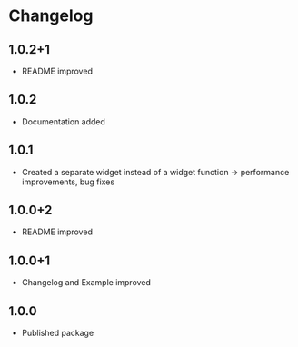 # Changelog

## 1.0.2+1

* README improved

## 1.0.2

* Documentation added

## 1.0.1

* Created a separate widget instead of a widget function -> performance improvements, bug fixes

## 1.0.0+2

* README improved

## 1.0.0+1

* Changelog and Example improved

## 1.0.0

* Published package
